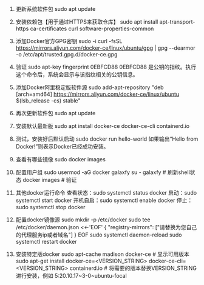 1. 更新系统软件包
   sudo apt update

2. 安装依赖包【用于通过HTTPS来获取仓库】
   sudo apt install apt-transport-https ca-certificates curl software-properties-common

3. 添加Docker官方GPG密钥
   sudo -i
   curl -fsSL https://mirrors.aliyun.com/docker-ce/linux/ubuntu/gpg | gpg --dearmor -o /etc/apt/trusted.gpg.d/docker-ce.gpg

4. 验证
   sudo apt-key fingerprint 0EBFCD88
   0EBFCD88 是公钥的指纹。执行这个命令后，系统会显示与该指纹相关的公钥信息。

4. 添加Docker阿里稳定版软件源
   sudo add-apt-repository "deb [arch=amd64] https://mirrors.aliyun.com/docker-ce/linux/ubuntu $(lsb_release -cs) stable"

5. 再次更新软件包
   sudo apt update

6. 安装默认最新版
   sudo apt install docker-ce docker-ce-cli containerd.io

7. 测试，安装好后默认启动
   sudo docker run hello-world
   如果输出“Hello from Docker!”则表示Docker已经成功安装。

8. 查看有哪些镜像
   sudo docker images

9. 配置用户组
   sudo usermod -aG docker galaxfy
   su - galaxfy  # 刷新shell状态
   docker images # 验证

10. 其他docker运行命令
    查看状态：sudo systemctl status docker
    启动：sudo systemctl start docker
    开机自启：sudo systemctl enable docker
    停止：sudo systemctl stop docker

11. 配置docker镜像源
    sudo mkdir -p /etc/docker
    sudo tee /etc/docker/daemon.json <<-'EOF'
    {
     "registry-mirrors": ["请替换为您自己的代理服务ip或者域名"] 
    }
    EOF
    sudo systemctl daemon-reload
    sudo systemctl restart docker

12. 安装特定版docker
    sudo apt-cache madison docker-ce  # 显示可用版本
    sudo apt-get install docker-ce=<VERSION_STRING> docker-ce-cli=<VERSION_STRING> containerd.io # 将需要的版本替换VERSION_STRING进行安装，例如 5:20.10.17~3-0~ubuntu-focal